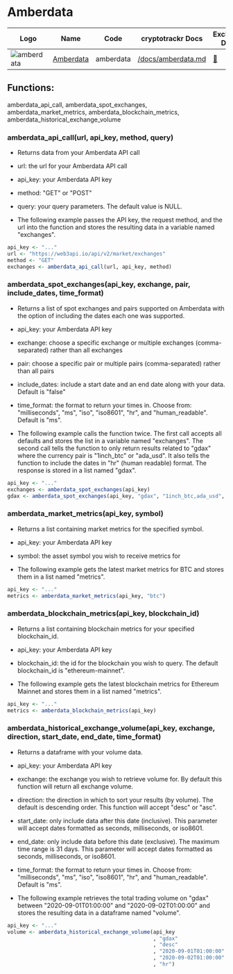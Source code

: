 # Amberdata

| Logo                                                                  | Name                                   | Code      | cryptotrackr Docs                                                                              | Exchange Docs                    | Source Code                                                                            |
|-----------------------------------------------------------------------|----------------------------------------|-----------|------------------------------------------------------------------------------------------------|----------------------------------|----------------------------------------------------------------------------------------|
| ![amberdata](https://www.amberdata.io/hubfs/amberdata_logo_color.svg) | [Amberdata](https://www.amberdata.io/) | amberdata | [/docs/amberdata.md](https://github.com/TrevorFrench/cryptotrackr/blob/main/docs/amberdata.md) | [🏢](https://docs.amberdata.io/) | [/R/amberdata.R](https://github.com/TrevorFrench/cryptotrackr/blob/main/R/amberdata.R) |

## Functions:

amberdata_api_call, amberdata_spot_exchanges, amberdata_market_metrics, amberdata_blockchain_metrics, amberdata_historical_exchange_volume

### amberdata_api_call(url, api_key, method, query)

-   Returns data from your Amberdata API call

-   url: the url for your Amberdata API call

-   api_key: your Amberdata API key

-   method: "GET" or "POST"

-   query: your query parameters. The default value is NULL.

-   The following example passes the API key, the request method, and the url into the function and stores the resulting data in a variable named "exchanges".

``` r
api_key <- "..."
url <- "https://web3api.io/api/v2/market/exchanges"
method <- "GET"
exchanges <- amberdata_api_call(url, api_key, method)
```

### amberdata_spot_exchanges(api_key, exchange, pair, include_dates, time_format)

-   Returns a list of spot exchanges and pairs supported on Amberdata with the option of including the dates each one was supported.

-   api_key: your Amberdata API key

-   exchange: choose a specific exchange or multiple exchanges (comma-separated) rather than all exchanges

-   pair: choose a specific pair or multiple pairs (comma-separated) rather than all pairs

-   include_dates: include a start date and an end date along with your data. Default is "false"

-   time_format: the format to return your times in. Choose from: "milliseconds", "ms", "iso", "iso8601", "hr", and "human_readable". Default is "ms".

-   The following example calls the function twice. The first call accepts all defaults and stores the list in a variable named "exchanges". The second call tells the function to only return results related to "gdax" where the currency pair is "1inch_btc" or "ada_usd". It also tells the function to include the dates in "hr" (human readable) format. The response is stored in a list named "gdax".

``` r
api_key <- "..."
exchanges <- amberdata_spot_exchanges(api_key)
gdax <- amberdata_spot_exchanges(api_key, "gdax", "1inch_btc,ada_usd", "true", "hr")
```

### amberdata_market_metrics(api_key, symbol)

-   Returns a list containing market metrics for the specified symbol.

-   api_key: your Amberdata API key

-   symbol: the asset symbol you wish to receive metrics for

-   The following example gets the latest market metrics for BTC and stores them in a list named "metrics".

``` r
api_key <- "..."
metrics <- amberdata_market_metrics(api_key, "btc")
```

### amberdata_blockchain_metrics(api_key, blockchain_id)

-   Returns a list containing blockchain metrics for your specified blockchain_id.

-   api_key: your Amberdata API key

-   blockchain_id: the id for the blockchain you wish to query. The default blockchain_id is "ethereum-mainnet".

-   The following example gets the latest blockchain metrics for Ethereum Mainnet and stores them in a list named "metrics".

``` r
api_key <- "..."
metrics <- amberdata_blockchain_metrics(api_key)
```

### amberdata_historical_exchange_volume(api_key, exchange, direction, start_date, end_date, time_format)

-   Returns a dataframe with your volume data.

-   api_key: your Amberdata API key

-   exchange: the exchange you wish to retrieve volume for. By default this function will return all exchange volume.

-   direction: the direction in which to sort your results (by volume). The default is descending order. This function will accept "desc" or "asc".

-   start_date: only include data after this date (inclusive). This parameter will accept dates formatted as seconds, milliseconds, or iso8601.

-   end_date: only include data before this date (exclusive). The maximum time range is 31 days. This parameter will accept dates formatted as seconds, milliseconds, or iso8601.

-   time_format: the format to return your times in. Choose from: "milliseconds", "ms", "iso", "iso8601", "hr", and "human_readable". Default is "ms".

-   The following example retrieves the total trading volume on "gdax" between "2020-09-01T01:00:00" and "2020-09-02T01:00:00" and stores the resulting data in a dataframe named "volume".

``` r
api_key <- "..."
volume <- amberdata_historical_exchange_volume(api_key
                                               , "gdax"
                                               , "desc"
                                               , "2020-09-01T01:00:00"
                                               , "2020-09-02T01:00:00"
                                               , "hr")
```

### 
